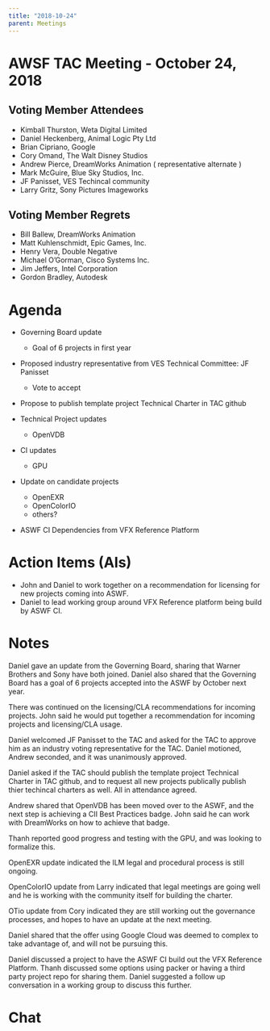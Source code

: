```yaml
---
title: "2018-10-24"
parent: Meetings
---
```

# AWSF TAC Meeting - October 24, 2018

## Voting Member Attendees

- Kimball Thurston, Weta Digital Limited
- Daniel Heckenberg, Animal Logic Pty Ltd
- Brian Cipriano, Google
- Cory Omand, The Walt Disney Studios
- Andrew Pierce, DreamWorks Animation ( representative alternate )
- Mark McGuire, Blue Sky Studios, Inc.
- JF Panisset, VES Techincal community
- Larry Gritz, Sony Pictures Imageworks

## Voting Member Regrets

- Bill Ballew, DreamWorks Animation
- Matt Kuhlenschmidt, Epic Games, Inc.
- Henry Vera, Double Negative
- Michael O’Gorman, Cisco Systems Inc.
- Jim Jeffers, Intel Corporation
- Gordon Bradley, Autodesk

# Agenda

- Governing Board update
  - Goal of 6 projects in first year

- Proposed industry representative from VES Technical Committee: JF Panisset
  - Vote to accept

- Propose to publish template project Technical Charter in TAC github

- Technical Project updates
  - OpenVDB

- CI updates
  - GPU

- Update on candidate projects
  - OpenEXR
  - OpenColorIO
  - others?

- ASWF CI Dependencies from VFX Reference Platform

# Action Items (AIs)

- John and Daniel to work together on a recommendation for licensing for new projects coming into ASWF.
- Daniel to lead working group around VFX Reference platform being build by ASWF CI.

# Notes

Daniel gave an update from the Governing Board, sharing that Warner Brothers and Sony have both joined. Daniel also shared that the Governing Board has a goal of 6 projects accepted into the ASWF by October next year.

There was continued on the licensing/CLA recommendations for incoming projects. John said he would put together a recommendation for incoming projects and licensing/CLA usage.

Daniel welcomed JF Panisset to the TAC and asked for the TAC to approve him as an industry voting representative for the TAC. Daniel motioned, Andrew seconded, and it was unanimously approved.

Daniel asked if the TAC should publish the template project Technical Charter in TAC github, and to request all new projects publically publish thier techincal charters as well. All in attendance agreed.

Andrew shared that OpenVDB has been moved over to the ASWF, and the next step is achieving a CII Best Practices badge. John said he can work with DreamWorks on how to achieve that badge.

Thanh reported good progress and testing with the GPU, and was looking to formalize this.

OpenEXR update indicated the ILM legal and procedural process is still ongoing.

OpenColorIO update from Larry indicated that legal meetings are going well and he is working with the community itself for building the charter.

OTio update from Cory indicated they are still working out the governance processes, and hopes to have an update at the next meeting.

Daniel shared that the offer using Google Cloud was deemed to complex to take advantage of, and will not be pursuing this.

Daniel discussed a project to have the ASWF CI build out the VFX Reference Platform. Thanh discussed some options using packer or having a third party project repo for sharing them. Daniel suggested a follow up conversation in a working group to discuss this further.



# Chat
